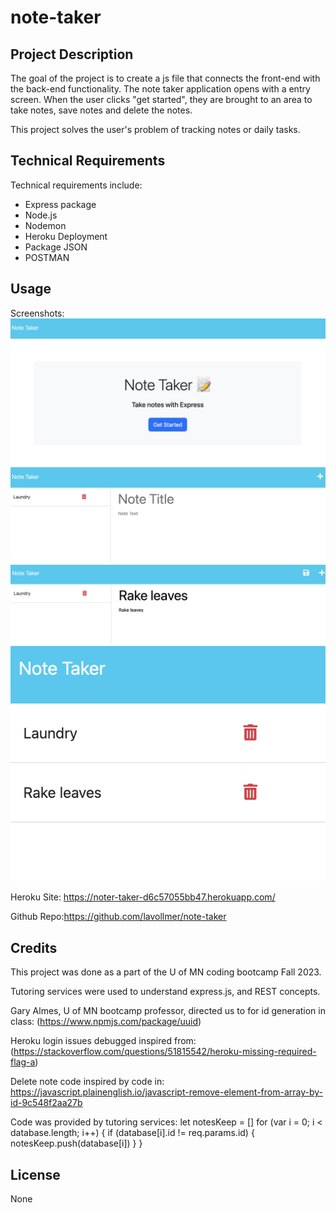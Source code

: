 # note-taker

## Project Description

The goal of the project is to create a js file that connects the front-end with the back-end functionality. The note taker application opens with a entry screen. When the user clicks "get started", they are brought to an area to take notes, save notes and delete the notes.

This project solves the user's problem of tracking notes or daily tasks.

## Technical Requirements

Technical requirements include:
* Express package
* Node.js
* Nodemon
* Heroku Deployment
* Package JSON
* POSTMAN

## Usage

Screenshots: ![Home Page](./img/HomePageNoteTaker.png)
![Note Page](./img/Note%20Page%20Part%201.png)
![Note](./img/Note%20Page%20Part%202.png)
![Note](./img/Note%20Page%20Part%203.png)

Heroku Site: https://noter-taker-d6c57055bb47.herokuapp.com/

Github Repo:https://github.com/lavollmer/note-taker

## Credits

This project was done as a part of the U of MN coding bootcamp Fall 2023. 

Tutoring services were used to understand express.js, and REST concepts.

Gary Almes, U of MN bootcamp professor, directed us to for id generation in class: (https://www.npmjs.com/package/uuid)

Heroku login issues debugged inspired from: (https://stackoverflow.com/questions/51815542/heroku-missing-required-flag-a)

Delete note code inspired by code in: https://javascript.plainenglish.io/javascript-remove-element-from-array-by-id-9c548f2aa27b

Code was provided by tutoring services:
  let notesKeep = []
  for (var i = 0; i < database.length; i++) {
    if (database[i].id != req.params.id) {
      notesKeep.push(database[i])
    }
  }

## License
None